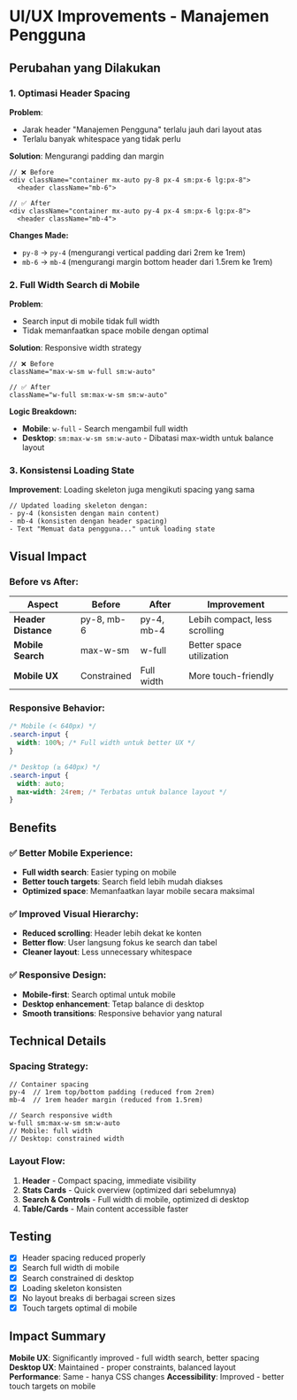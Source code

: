 # UI/UX Improvements - Manajemen Pengguna

## Perubahan yang Dilakukan

### 1. **Optimasi Header Spacing**

**Problem**: 
- Jarak header "Manajemen Pengguna" terlalu jauh dari layout atas
- Terlalu banyak whitespace yang tidak perlu

**Solution**: Mengurangi padding dan margin

```tsx
// ❌ Before
<div className="container mx-auto py-8 px-4 sm:px-6 lg:px-8">
  <header className="mb-6">

// ✅ After  
<div className="container mx-auto py-4 px-4 sm:px-6 lg:px-8">
  <header className="mb-4">
```

**Changes Made:**
- `py-8` → `py-4` (mengurangi vertical padding dari 2rem ke 1rem)
- `mb-6` → `mb-4` (mengurangi margin bottom header dari 1.5rem ke 1rem)

### 2. **Full Width Search di Mobile**

**Problem**: 
- Search input di mobile tidak full width
- Tidak memanfaatkan space mobile dengan optimal

**Solution**: Responsive width strategy

```tsx
// ❌ Before
className="max-w-sm w-full sm:w-auto"

// ✅ After
className="w-full sm:max-w-sm sm:w-auto"
```

**Logic Breakdown:**
- **Mobile**: `w-full` - Search mengambil full width
- **Desktop**: `sm:max-w-sm sm:w-auto` - Dibatasi max-width untuk balance layout

### 3. **Konsistensi Loading State**

**Improvement**: Loading skeleton juga mengikuti spacing yang sama

```tsx
// Updated loading skeleton dengan:
- py-4 (konsisten dengan main content)
- mb-4 (konsisten dengan header spacing)  
- Text "Memuat data pengguna..." untuk loading state
```

## Visual Impact

### **Before vs After:**

| Aspect | Before | After | Improvement |
|--------|--------|--------|-------------|
| **Header Distance** | py-8, mb-6 | py-4, mb-4 | Lebih compact, less scrolling |
| **Mobile Search** | max-w-sm | w-full | Better space utilization |
| **Mobile UX** | Constrained | Full width | More touch-friendly |

### **Responsive Behavior:**

```css
/* Mobile (< 640px) */
.search-input {
  width: 100%; /* Full width untuk better UX */
}

/* Desktop (≥ 640px) */
.search-input {
  width: auto;
  max-width: 24rem; /* Terbatas untuk balance layout */
}
```

## Benefits

### ✅ **Better Mobile Experience:**
- **Full width search**: Easier typing on mobile
- **Better touch targets**: Search field lebih mudah diakses
- **Optimized space**: Memanfaatkan layar mobile secara maksimal

### ✅ **Improved Visual Hierarchy:**
- **Reduced scrolling**: Header lebih dekat ke konten
- **Better flow**: User langsung fokus ke search dan tabel
- **Cleaner layout**: Less unnecessary whitespace

### ✅ **Responsive Design:**
- **Mobile-first**: Search optimal untuk mobile
- **Desktop enhancement**: Tetap balance di desktop
- **Smooth transitions**: Responsive behavior yang natural

## Technical Details

### **Spacing Strategy:**
```tsx
// Container spacing
py-4  // 1rem top/bottom padding (reduced from 2rem)
mb-4  // 1rem header margin (reduced from 1.5rem)

// Search responsive width
w-full sm:max-w-sm sm:w-auto
// Mobile: full width
// Desktop: constrained width
```

### **Layout Flow:**
1. **Header** - Compact spacing, immediate visibility
2. **Stats Cards** - Quick overview (optimized dari sebelumnya)
3. **Search & Controls** - Full width di mobile, optimized di desktop
4. **Table/Cards** - Main content accessible faster

## Testing

- [x] Header spacing reduced properly
- [x] Search full width di mobile
- [x] Search constrained di desktop  
- [x] Loading skeleton konsisten
- [x] No layout breaks di berbagai screen sizes
- [x] Touch targets optimal di mobile

## Impact Summary

**Mobile UX**: Significantly improved - full width search, better spacing
**Desktop UX**: Maintained - proper constraints, balanced layout  
**Performance**: Same - hanya CSS changes
**Accessibility**: Improved - better touch targets on mobile
